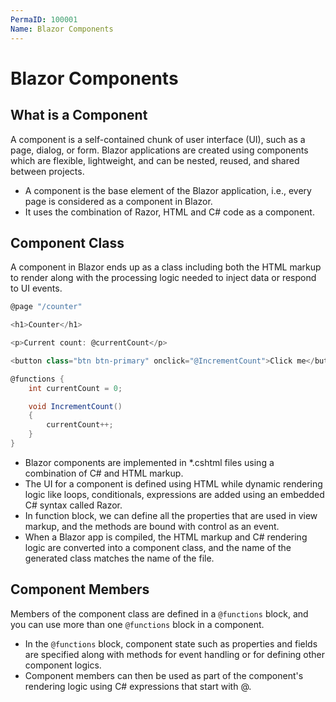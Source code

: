 ```yaml
---
PermaID: 100001
Name: Blazor Components
---
```


# Blazor Components

## What is a Component

A component is a self-contained chunk of user interface (UI), such as a page, dialog, or form. Blazor applications are created using components which are flexible, lightweight, and can be nested, reused, and shared between projects.

 - A component is the base element of the Blazor application, i.e., every page is considered as a component in Blazor. 
 - It uses the combination of Razor, HTML and C# code as a component.

## Component Class

A component in Blazor ends up as a class including both the HTML markup to render along with the processing logic needed to inject data or respond to UI events.

```csharp
@page "/counter"

<h1>Counter</h1>

<p>Current count: @currentCount</p>

<button class="btn btn-primary" onclick="@IncrementCount">Click me</button>

@functions {
    int currentCount = 0;

    void IncrementCount()
    {
        currentCount++;
    }
}
```

 - Blazor components are implemented in *.cshtml files using a combination of C# and HTML markup. 
 - The UI for a component is defined using HTML while dynamic rendering logic like loops, conditionals, expressions are added using an embedded C# syntax called Razor.
 - In function block, we can define all the properties that are used in view markup, and the methods are bound with control as an event.
 - When a Blazor app is compiled, the HTML markup and C# rendering logic are converted into a component class, and the name of the generated class matches the name of the file.

## Component Members

Members of the component class are defined in a `@functions` block, and you can use more than one `@functions` block in a component. 

 - In the `@functions` block, component state such as properties and fields are specified along with methods for event handling or for defining other component logics.
 - Component members can then be used as part of the component's rendering logic using C# expressions that start with @. 
